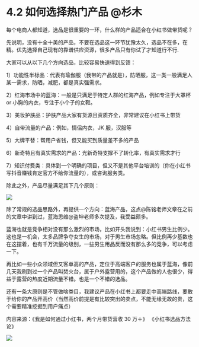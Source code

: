 # 4.2 如何选择热门产品 @杉木

每个电商人都知道，选品是很重要的一环，什么样的产品适合在小红书做带货呢？

先说明，没有十全十美的产品，不要在选品这一环节犹豫太久，选品不在多，在精。优先选择自己现有的靠谱供应资源，很多产品只有你试了才知道行不行.

大家可以从以下几个方向选品，比较容易快速得到反馈：

1）功能性半标品：代表有瑜伽服（我带的产品就是），防晒服，这一类一般满足人某一需求，防晒，减肥，都是真实强需求。

2）红海市场中的蓝海：一般是只满足于特定人群的红海产品，例如专注于大罩杯 or 小胸的内衣，专注于小个子的女鞋。

3）美妆护肤品：护肤产品大家有货源且资质齐全，非常建议在小红书上带货

4）自带流量的产品：例如，情侣内衣，JK 服，汉服等

5）大牌平替：帮用户省钱，但又能买到质量差不多的产品

6）新奇特且有真实需求的产品：光新奇特支撑不了转化率，有真实需求才行

7）知识付费类：具体到一个明确的项目，但又不是其他平台培训的（你在小红书写抖音赚钱肯定官方不给你流量的），或咨询服务类。

除此之外，产品尽量满足其下几个原则：

![](img/6fa7579a9fa4634b19614e8e440cf41a.png)

除了常规的选品思路外，再提供一个方向：蓝海产品，这点@陈铭老师文章在之前的文章中讲到过，蓝海思维@盗坤老师多次提及，我受益颇多。

蓝海也就是竞争相对没有那么激烈的市场，比如开头我说到：小红书男生比例少。这也是一机会，太多品牌争夺女生的市场，对于男生市场忽略。但比例再少基数也在这摆着，也有千万流量的级别，一些男生用品反而没有那么多的竞争，可以考虑一下。

再比如一些小众领域但又客单高的产品，定位于高端客户的服务也属于蓝海，像前几天我刷到过一个产品叫焚火台，属于户外露营用的，这个产品做的人也很少，得益于露营的热度近期流量不错。也是一个不错的选品。

还有一条大原则是不管做啥类目，我建议产品在小红书上都要走中高端路线，要敢于给你的产品开高价（当然高价前提是有比较突出的卖点，不能无缘无故的贵，这个需要精准挖掘到用户痛点）

内容来源：《我是如何通过小红书，两个月带货营收 30 万＋》 《小红书选品方法论》

![](img/f5f11c405b1ebfa42488ca1035ca05ad.png)